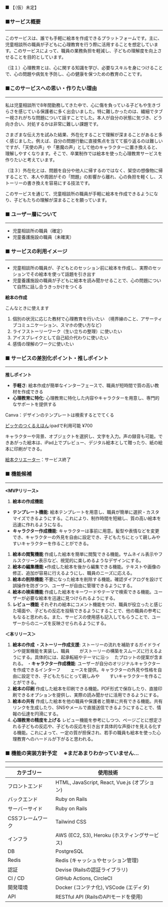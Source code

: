 ■ 【（仮）未定】

### **■サービス概要**

---

このサービスは、誰でも手軽に絵本を作成できるプラットフォームです。主に、児童相談所の職員が子どもに心理教育を行う際に活用することを想定しています。このサービスによって、職員の業務負担を軽減し、子どもの理解度を向上させることを目的としています。

（注１）心理教育とは、心に関する知識を学び、必要なスキルを身につけることで、心の問題や病気を予防し、心の健康を保つための教育のことです。

### **■このサービスへの思い・作りたい理由**

---

私は児童相談所で8年間勤務してきた中で、心に傷を負っている子どもや生きづらさを感じている保護者に多く出会いました。特に難しかったのは、繊細でタブー視されがちな問題について話すことでした。本人が自分の状態に気づき、どう向き合い、対処するかは非常に難しい課題です。

さまざまな伝え方を試みた結果、外在化することで理解が深まることがあると多く感じました。例えば、自分の問題行動に直接焦点を当てて振り返るのは難しいですが、「天使の声」や「悪魔の声」として他のキャラクターに置き換えると、理解しやすくなります。そこで、卒業制作では絵本を使った心理教育サービスを作りたいと考えています。

（注３）外在化とは、問題を自分や他人に帰するのではなく、架空の想像物に帰することで、本人や周囲がその「問題」の影響から離れ、心の負担を軽くし、ストーリーの書き換えを容易にする技法です。

このサービスを通じて、児童相談所の職員が手軽に絵本を作成できるようになり、子どもたちの理解が深まることを願っています。

### ■ ユーザー層について

---

- 児童相談所の職員（確定）
- 児童養護施設の職員（未確実）

### ■ サービスの利用イメージ

---

- 児童相談所の職員が、子どもとのセッション前に絵本を作成し、実際のセッションでその絵本を使って話題を引き出す
- 児童養護施設の職員が子どもに絵本を読み聞かせることで、心の問題について自然に話し合うきっかけをつくる

**絵本の作成**

こんなときに使えます

1. 個別の状況に応じた教材で心理教育を行いたい
 （境界線のこと、アサーティブコミュニケーション、スマホの使い方など）
2. ライフストーリーワーク（生い立ちの整理）に使いたい
3. アイスブレイクとして自己紹介代わりに使いたい
4. 感情の理解のワークに使いたい

### ■ サービスの差別化ポイント・推しポイント

---

**推しポイント**

- **手軽さ**: 絵本作成が簡単なインターフェースで、職員が短時間で質の高い教材を作成できる
- **心理教育に特化**: 心理教育に特化した内容やキャラクターを用意し、専門的なサポートを提供する

Canva：デザインのテンプレートは検索するとでてくる

[ピッケのつくるえほん](https://www.pekay.jp/pkla/ipad):ipadで利用可能 ¥700

キャラクターや背景、オブジェクトを選択し、文字を入力。声の録音も可能。できあがった絵本は、iPad上でプレビュー、デジタル絵本として贈ったり、紙の絵本に印刷ができる。

[絵本クリエーター](https://www.zaizen.jp/news/2022/0701_1.php)：サービス終了

### ■ 機能候補

---

**<MVPリリース>**

1. **絵本の作成機能**
- **テンプレート機能**: 絵本テンプレートを用意し、職員が簡単に選択・カスタマイズできるようにする。これにより、制作時間を短縮し、質の高い絵本を迅速に作れるようになる。
- **キャラクター作成機能**:  キャラクターは事前に用意。髪型や表情などを変更でき、キャラクターの外見を自由に設定でき、子どもたちにとって親しみやすいキャラクターを作ることができる。
1. **絵本の閲覧機能**
作成した絵本を簡単に閲覧できる機能。サムネイル表示やフルスクリーン表示など、視覚的に楽しめるようなデザインにする。
2. **絵本の編集機能**
•作成した絵本を後から編集できる機能。テキストや画像の修正、追加が容易に行えるようにし、職員のニーズに応える。
3. **絵本の削除機能**
 不要になった絵本を削除する機能。確認ダイアログを設けて誤操作を防ぎつつ、ユーザーが自由に管理できるようにする。
4. **絵本の検索機能**
作成した絵本をキーワードやテーマで検索できる機能。ユーザーが必要な絵本を迅速に見つけられるようにする。
5. **レビュー機能**
それぞれの絵本にコメント機能をつけ、職員が役立ったと感じた場面や、子どもの反応を投稿できるようにすることで、他の職員の参考にもなると思われる。また、サービスの使用感も記入してもらうことで、ユーザーからのニーズを反映させられるようにする。

**＜本リリース＞**

1. **絵本の作成
・ストーリー作成支援**: ストーリーの流れを補助するガイドラインや提案機能を実装し、職員　
　がストーリーの構築をスムーズに行えるようにする。具体的には、起承転結やテーマに沿っ
　たプロットの提案が含まれる。
・**キャラクター作成機能**:  ユーザーが自分のオリジナルキャラクターを作成できるインターフ　
　ェースを提供。キャラクターの外見や性格を自由に設定でき、子どもたちにとって親しみや　
　すいキャラクターを作ることができる。
2. **絵本の印刷**
作成した絵本を印刷できる機能。PDF形式で保存したり、直接印刷できるオプションを提供し、実際の読み聞かせに活用できるようにする。
3. **絵本の共有**
作成した絵本を他の職員や保護者と簡単に共有できる機能。共有リンクを生成したり、SNSやメールで直接送信できるようにすることで、情報の伝達を円滑にする。
4. **心理教育の精度を上げる**
レビュー機能を参考にしつつ、ページごとに想定される子どもの反応や、子どもの反応を引き出す具体的な声掛けを見える化する機能。これによって、一定の質が担保され、若手の職員も絵本を使った心理教育へのハードルが下がると思われる。

### ■ 機能の実装方針予定 　※まだあまりわかっていません…

---

| カテゴリー | 使用技術 |
| --- | --- |
| フロントエンド | HTML, JavaScript, React, Vue.js (オプション) |
| バックエンド | Ruby on Rails |
| サーバーサイド | Ruby on Rails |
| CSSフレームワーク | Tailwind CSS |
| インフラ | AWS (EC2, S3), Heroku (ホスティングサービス) |
| DB | PostgreSQL |
| Redis | Redis (キャッシュやセッション管理) |
| 認証 | Devise (Railsの認証ライブラリ) |
| CI / CD | GitHub Actions, CircleCI |
| 開発環境 | Docker (コンテナ化), VSCode (エディタ) |
| API | RESTful API (RailsのAPIモードを使用) |